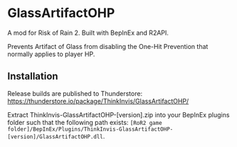﻿# GlassArtifactOHP

A mod for Risk of Rain 2. Built with BepInEx and R2API.

Prevents Artifact of Glass from disabling the One-Hit Prevention that normally applies to player HP.

## Installation

Release builds are published to Thunderstore: https://thunderstore.io/package/ThinkInvis/GlassArtifactOHP/

Extract ThinkInvis-GlassArtifactOHP-[version].zip into your BepInEx plugins folder such that the following path exists: `[RoR2 game folder]/BepInEx/Plugins/ThinkInvis-GlassArtifactOHP-[version]/GlassArtifactOHP.dll`.